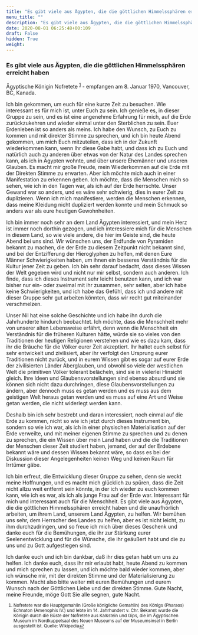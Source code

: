 ```yaml
---
title: "Es gibt viele aus Ägypten, die die göttlichen Himmelssphären erreicht haben"
menu_title: ""
description: "Es gibt viele aus Ägypten, die die göttlichen Himmelssphären erreicht haben"
date: 2020-08-01 06:25:48+00:109
draft: False
hidden: True
weight:
---
```

### Es gibt viele aus Ägypten, die die göttlichen Himmelssphären erreicht haben

Ägyptische Königin Nofretete <sup id="a1">[1](#f1)</sup> - empfangen am 8. Januar 1970, Vancouver, BC, Kanada.

Ich bin gekommen, um euch für eine kurze Zeit zu besuchen. Wie interessant es für mich ist, unter Euch zu sein. Ich genieße es, in dieser Gruppe zu sein, und es ist eine angenehme Erfahrung für mich, auf die Erde zurückzukehren und wieder einmal unter den Sterblichen zu sein. Euer Erdenleben ist so anders als meins. Ich habe den Wunsch, zu Euch zu kommen und mit direkter Stimme zu sprechen, und ich bin heute Abend gekommen, um mich Euch mitzuteilen, dass ich in der Zukunft wiederkommen kann, wenn Ihr diese Gabe habt, und dass ich zu Euch und natürlich auch zu anderen über etwas von der Natur des Landes sprechen kann, als ich in Ägypten wohnte, und über unsere Ehemänner und unseren Glauben. Es macht mir große Freude, mein Wiederkommen auf die Erde mit der Direkten Stimme zu erwarten. Aber ich möchte mich auch in einer Manifestation zu erkennen geben. Ich möchte, dass die Menschen mich so sehen, wie ich in den Tagen war, als ich auf der Erde herrschte. Unser Gewand war so anders, und es wäre sehr schwierig, dies in eurer Zeit zu duplizieren. Wenn ich mich manifestiere, werden die Menschen erkennen, dass meine Kleidung nicht dupliziert werden konnte und mein Schmuck so anders war als eure heutigen Gewohnheiten.

Ich bin immer noch sehr an dem Land Ägypten interessiert, und mein Herz ist immer noch dorthin gezogen, und ich interessiere mich für die Menschen in diesem Land, so wie viele andere, die hier im Geiste sind, die heute Abend bei uns sind. Wir wünschen uns, der Erdfunde von Pyramiden bekannt zu machen, die der Erde zu diesem Zeitpunkt nicht bekannt sind, und bei der Entzifferung der Hieroglyphen zu helfen, mit denen Eure Männer Schwierigkeiten haben, um ihnen ein besseres Verständnis für die Kultur jener Zeit zu geben. Ich bin sehr darauf bedacht, dass dieses Wissen der Welt gegeben wird und nicht nur mir selbst, sondern auch anderen. Ich finde, dass ich dieses Instrument sehr leicht benutzen kann, und ich war bisher nur ein- oder zweimal mit ihr zusammen, sehr selten, aber ich habe keine Schwierigkeiten, und ich habe das Gefühl, dass ich und andere mit dieser Gruppe sehr gut arbeiten könnten, dass wir recht gut miteinander verschmelzen.

Unser Nil hat eine solche Geschichte und ich habe ihn durch die Jahrhunderte hindurch beobachtet. Ich möchte, dass die Menschheit mehr von unserer alten Lebensweise erfährt, denn wenn die Menschheit ein Verständnis für die früheren Kulturen hätte, würde sie so vieles von den Traditionen der heutigen Religionen verstehen und wie es dazu kam, dass ihr die Bräuche für die Völker eurer Zeit akzeptiert. Ihr haltet euch selbst für sehr entwickelt und zivilisiert, aber ihr verfolgt den Ursprung eurer Traditionen nicht zurück, und in eurem Wissen gibt es sogar auf eurer Erde der zivilisierten Länder Aberglauben, und obwohl so viele der westlichen Welt die primitiven Völker tolerant belächeln, sind sie in vielerlei Hinsicht gleich. Ihre Ideen und Glaubensvorstellungen sind ebenso absurd und sie können sich nicht dazu durchringen, diese Glaubensvorstellungen zu ändern, aber dennoch muss es getan werden und es muss aus dem geistigen Welt heraus getan werden und es muss auf eine Art und Weise getan werden, die nicht widerlegt werden kann.

Deshalb bin ich sehr bestrebt und daran interessiert, noch einmal auf die Erde zu kommen, nicht so wie ich jetzt durch dieses Instrument bin, sondern so wie ich war, als ich in einer physischen Materialisation auf der Erde verweilte, und mit meiner eigenen Stimme zu sprechen und zu denen zu sprechen, die ein Wissen über mein Land haben und die die Traditionen der Menschen dieser Zeit studiert haben, jemand, der auf der Erdebene bekannt wäre und dessen Wissen bekannt wäre, so dass es bei der Diskussion dieser Angelegenheiten keinen Weg und keinen Raum für Irrtümer gäbe.

Ich bin erfreut, die Entwicklung dieser Gruppe zu sehen, denn sie weckt meine Hoffnungen, und es macht mich glücklich zu spüren, dass die Zeit nicht allzu weit entfernt sein könnte, in der ich wieder zu euch kommen kann, wie ich es war, als ich als junge Frau auf der Erde war. Interessant für mich und interessant auch für die Menschheit. Es gibt viele aus Ägypten, die die göttlichen Himmelssphären erreicht haben und die unaufhörlich arbeiten, um ihrem Land, unserem Land Ägypten, zu helfen. Wir bemühen uns sehr, dem Herrscher des Landes zu helfen, aber es ist nicht leicht, zu ihm durchzudringen, und so freue ich mich über dieses Geschenk und danke euch für die Bemühungen, die ihr zur Stärkung eurer Seelenentwicklung und für die Wünsche, die ihr geäußert habt und die zu uns und zu Gott aufgestiegen sind.

Ich danke euch und ich bin dankbar, daß ihr dies getan habt um uns zu helfen. Ich danke euch, dass ihr mir erlaubt habt, heute Abend zu kommen und mich sprechen zu lassen, und ich möchte bald wieder kommen, aber ich wünsche mir, mit der direkten Stimme und der Materialisierung zu kommen. Macht also bitte weiter mit euren Bemühungen und eurem Wunsch nach der Göttlichen Liebe und der direkten Stimme. Gute Nacht, meine Freunde, möge Gott Sie alle segnen, gute Nacht.
<small>

1. <large id="f1"> Nofretete war die Hauptgemahlin (Große königliche Gemahlin) des Königs (Pharaos) Echnaton (Amenophis IV.) und lebte im 14. Jahrhundert v. Chr. Bekannt wurde die Königin durch die Büste der Nofretete aus Kalkstein und Gips, die im Ägyptischen Museum im Nordkuppelsaal des Neuen Museums auf der Museumsinsel in Berlin ausgestellt ist. Quelle: Wikipedia[↩](#a1)
